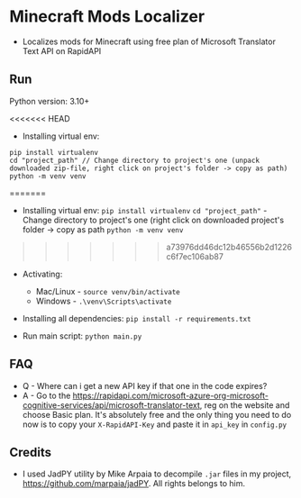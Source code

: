 # Minecraft Mods Localizer

- Localizes mods for Minecraft using free plan of Microsoft Translator Text API on RapidAPI


## Run

Python version: 3.10+

<<<<<<< HEAD
- Installing virtual env:
```
pip install virtualenv
cd "project_path" // Change directory to project's one (unpack downloaded zip-file, right click on project's folder -> copy as path)
python -m venv venv
```
=======
- Installing virtual env: 
	`pip install virtualenv`
	`cd "project_path"` - Change directory to project's one (right click on downloaded project's folder -> copy as path
	`python -m venv venv`
  
>>>>>>> a73976dd46dc12b46556b2d1226c6f7ec106ab87

- Activating:
	- Mac/Linux - `source venv/bin/activate`
	- Windows - `.\venv\Scripts\activate`

- Installing all dependencies:
`pip install -r requirements.txt`

- Run main script:
`python main.py`

## FAQ

- Q - Where can i get a new API key if that one in the code expires?
- A - Go to the https://rapidapi.com/microsoft-azure-org-microsoft-cognitive-services/api/microsoft-translator-text, reg on the website and choose Basic plan. It's absolutely free and the only thing you need to do now is to copy your `X-RapidAPI-Key` and paste it in `api_key` in `config.py`

## Credits

- I used JadPY utility by Mike Arpaia to decompile `.jar` files in my project, https://github.com/marpaia/jadPY. All rights belongs to him.